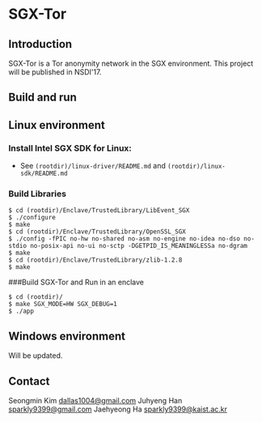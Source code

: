 # SGX-Tor

Introduction
------------
SGX-Tor is a Tor anonymity network in the SGX environment.
This project will be published in NSDI'17.

Build and run
------------
## Linux environment
### Install Intel SGX SDK for Linux:
- See `(rootdir)/linux-driver/README.md` and `(rootdir)/linux-sdk/README.md`

### Build Libraries
~~~~~{.sh}
$ cd (rootdir)/Enclave/TrustedLibrary/LibEvent_SGX
$ ./configure
$ make 
$ cd (rootdir)/Enclave/TrustedLibrary/OpenSSL_SGX
$ ./config -fPIC no-hw no-shared no-asm no-engine no-idea no-dso no-stdio no-posix-api no-ui no-sctp -DGETPID_IS_MEANINGLESSa no-dgram
$ make
$ cd (rootdir)/Enclave/TrustedLibrary/zlib-1.2.8
$ make
~~~~~

###Build SGX-Tor and Run in an enclave
~~~~~{.sh}
$ cd (rootdir)/
$ make SGX_MODE=HW SGX_DEBUG=1
$ ./app
~~~~~

## Windows environment
Will be updated.

## Contact

Seongmin Kim <dallas1004@gmail.com>
Juhyeng Han <sparkly9399@gmail.com>
Jaehyeong Ha <sparkly9399@kaist.ac.kr>


